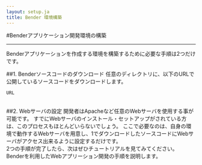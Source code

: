 ```yaml
---
layout: setup.ja
title: Bender 環境構築
---
```

#Benderアプリケーション開発環境の構築

-----

Benderアプリケーションを作成する環境を構築するために必要な手順は2つだけです。

##1. Benderソースコードのダウンロード
任意のディレクトリに、以下のURLで公開しているソースコードをダウンロードします。

	URL 

<br>
##2. Webサーバの設定
開発者はApacheなど任意のWebサーバを使用する事が可能です。
すでにWebサーバのインストール・セットアップがされている方は、このプロセスもほとんどいらないでしょう。
ここで必要なのは、自身の環境で動作するWebサーバを用意し、1でダウンロードしたソースコードにWebサーバがアクセス出来るように設定するだけです。

<br>
2つの手順が完了したら、次はぜひチュートリアルを見てみてください。
Benderを利用したWebアプリーション開発の手順を説明します。


